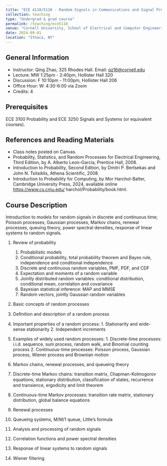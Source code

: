 ```yaml
---
title: "ECE 4110/5110 - Random Signals in Communications and Signal Processing"
collection: teaching
type: "Undergrad & grad course"
permalink: /teaching/ece5110
venue: "Cornell University, School of Electrical and Computer Engineering"
date: 2024-09-01
location: "Ithaca, NY"
---
```




## General Information

- Instructor: Qing Zhao, 325 Rhodes Hall. Email: qz16@cornell.edu
- Lecture: MW 1:25pm - 2:40pm, Hollister Hall 320
- Discussion: F 10:10pm - 11:00pm, Hollister Hall 206
- Oﬃce Hour: W: 4:30-6:00 via Zoom
- Credits: 4



## Prerequisites

ECE 3100 Probability and ECE 3250 Signals and Systems (or equivalent courses).



## References and Reading Materials

- Class notes posted on Canvas.
- Probability, Statistics, and Random Processes for Electrical Engineering, Third Edition, by
  A. Alberto Leon-Garcia, Prentice Hall, 2008.
- Introduction to Probability, Second Edition, by Dmitri P. Bertsekas and John N. Tsitsiklis,
  Athena Scientiﬁc, 2008.
- Introduction to Probability for Computing, by Mor Harchol-Balter, Cambridge University
  Press, 2024, available online https://www.cs.cmu.edu/ harchol/Probability/book.html.



## Course Description

Introduction to models for random signals in discrete and continuous time; Poisson processes,
Gaussian processes, Markov chains, renewal processes, queuing theory, power spectral densities,
response of linear systems to random signals.

1. Review of probability
    1. Probabilistic models
    2. Conditional probability, total probability theorem and Bayes rule, independence and conditional independence
    3. Discrete and continuous random variables, PMF, PDF, and CDF
    4. Expectation and moments of a random variable
    5. Jointly distributed random variables: conditional distribution, conditional mean, correlation and covariance
    6. Bayesian statistical inference: MAP and MMSE
    7. Random vectors, jointly Gaussian random variables

2. Basic concepts of random processes
  1. Deﬁnition and description of a random process
  2. Important properties of a random process:
    1. Stationarity and wide-sense stationarity
    2. Independent increments
  3. Examples of widely used random processes:
    1. Discrete-time processes: i.i.d. sequence, sum process, random walk, and Binomial counting process
    2. Continuous-time processes: Poisson process, Gaussian process, Wiener process and Brownian motion
3. Markov chains, renewal processes, and queueing theory
  1. Discrete-time Markov chains: transition matrix, Chapman-Kolmogorov equations, stationary distribution, classiﬁcation of states, recurrence and transience, ergodicity and limit theorem
  2. Continuous-time Markov processes: transition rate matrix, stationary distribution, global balance equations
  3. Renewal processes
  4. Queueing systems, M/M/1 queue, Little’s formula
4. Analysis and processing of random signals
  1. Correlation functions and power spectral densities
  2. Response of linear systems to random signals
  3. Wiener ﬁltering